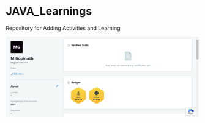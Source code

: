 # JAVA_Learnings
Repository for Adding Activities and Learning 


![Hackerrank JAVA Gold badge](https://github.com/Gopinath3/JAVA_Learnings/blob/main/JAVA%20Hackerrank%20Gold%20Badge.png)
